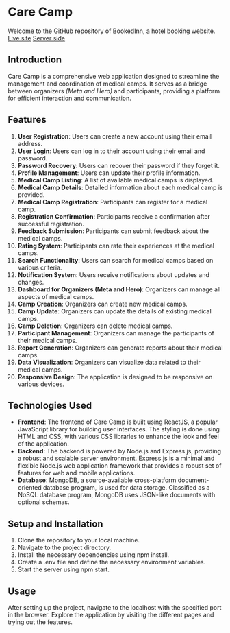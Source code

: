 # Care Camp

Welcome to the GitHub repository of BookedInn, a hotel booking website. 
[Live site](https://care-camp-a12.web.app)   [Server side](https://github.com/samwaseee/Care_Camp_server)

## Introduction
Care Camp is a comprehensive web application designed to streamline the management and coordination of medical camps. It serves as a bridge between organizers _(Meta and Hero)_ and participants, providing a platform for efficient interaction and communication.

## Features
1. **User Registration**: Users can create a new account using their email address.
2. **User Login**: Users can log in to their account using their email and password.
3. **Password Recovery**: Users can recover their password if they forget it.
4. **Profile Management**: Users can update their profile information.
5. **Medical Camp Listing**: A list of available medical camps is displayed.
6. **Medical Camp Details**: Detailed information about each medical camp is provided.
7. **Medical Camp Registration**: Participants can register for a medical camp.
8. **Registration Confirmation**: Participants receive a confirmation after successful registration.
9. **Feedback Submission**: Participants can submit feedback about the medical camps.
10. **Rating System**: Participants can rate their experiences at the medical camps.
11. **Search Functionality**: Users can search for medical camps based on various criteria.
12. **Notification System**: Users receive notifications about updates and changes.
13. **Dashboard for Organizers (Meta and Hero)**: Organizers can manage all aspects of medical camps.
14. **Camp Creation**: Organizers can create new medical camps.
15. **Camp Update**: Organizers can update the details of existing medical camps.
16. **Camp Deletion**: Organizers can delete medical camps.
17. **Participant Management**: Organizers can manage the participants of their medical camps.
18. **Report Generation**: Organizers can generate reports about their medical camps.
19. **Data Visualization**: Organizers can visualize data related to their medical camps.
20. **Responsive Design**: The application is designed to be responsive on various devices.

## Technologies Used
- **Frontend**: The frontend of Care Camp is built using ReactJS, a popular JavaScript library for building user interfaces. The styling is done using HTML and CSS, with various CSS libraries to enhance the look and feel of the application.
- **Backend**: The backend is powered by Node.js and Express.js, providing a robust and scalable server environment. Express.js is a minimal and flexible Node.js web application framework that provides a robust set of features for web and mobile applications.
- **Database**: MongoDB, a source-available cross-platform document-oriented database program, is used for data storage. Classified as a NoSQL database program, MongoDB uses JSON-like documents with optional schemas.

## Setup and Installation
1. Clone the repository to your local machine.
2. Navigate to the project directory.
3. Install the necessary dependencies using npm install.
4. Create a .env file and define the necessary environment variables.
5. Start the server using npm start.

## Usage
After setting up the project, navigate to the localhost with the specified port in the browser. Explore the application by visiting the different pages and trying out the features.
